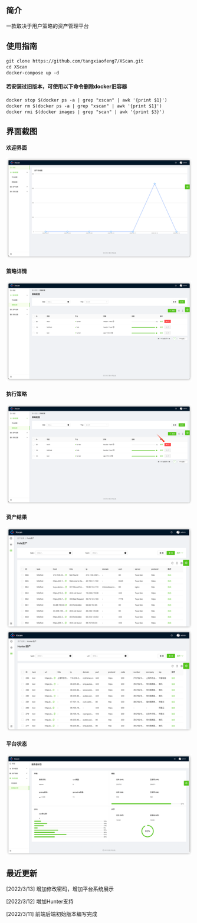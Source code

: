 ## 简介
一款取决于用户策略的资产管理平台

## 使用指南
```
git clone https://github.com/tangxiaofeng7/XScan.git
cd XScan
docker-compose up -d
```
#### 若安装过旧版本，可使用以下命令删除docker旧容器
```
docker stop $(docker ps -a | grep "xscan" | awk '{print $1}')
docker rm $(docker ps -a | grep "xscan" | awk '{print $1}')
docker rmi $(docker images | grep "scan" | awk '{print $3}')
```

## 界面截图
#### 欢迎界面
![img.png](images/welcome.png)
#### 策略详情
![img.png](images/rule.png)
#### 执行策略
![img.png](images/excute.png)
#### 资产结果
![img.png](images/fofalist.png)
![img.png](images/hunterlist.png)
#### 平台状态
![img.png](images/sys.png)

## 最近更新
[2022/3/13] 增加修改密码，增加平台系统展示</p>
[2022/3/12] 增加Hunter支持</p>
[2022/3/11] 前端后端初始版本编写完成</p>